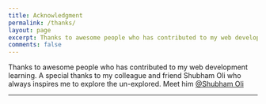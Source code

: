 ```yaml
---
title: Acknowledgment
permalink: /thanks/
layout: page
excerpt: Thanks to awesome people who has contributed to my web development learning. A special thanks to my colleague and friend Shubham Oli who always inspires me to explore the un-explored. Meet him <a href="https://www.linkedin.com/in/shubham-oli-44936287/" target="_blank" rel="noopener">@Shubham Oli</a>
comments: false
---
```


Thanks to awesome people who has contributed to my web development learning. A special thanks to my colleague and friend Shubham Oli who always inspires me to explore the un-explored. Meet him <a href="https://www.linkedin.com/in/shubham-oli-44936287/" target="_blank" rel="noopener">@Shubham Oli</a>

<hr>

